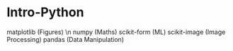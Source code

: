 # Intro-Python

matplotlib (Figures) \n
numpy (Maths)
scikit-form (ML)
scikit-image (Image Processing)
pandas (Data Manipulation)
